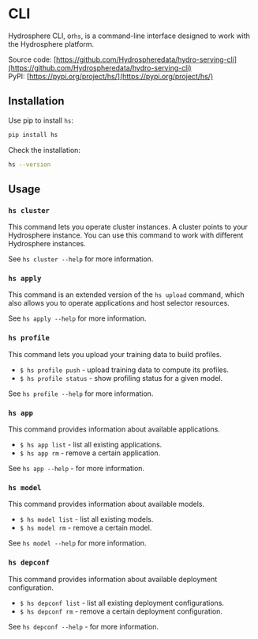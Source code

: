 # CLI

Hydrosphere CLI, or`hs`,  is a command-line interface designed to work with the Hydrosphere platform.

Source code: [https://github.com/Hydrospheredata/hydro-serving-cli](https://github.com/Hydrospheredata/hydro-serving-cli)  
PyPI: [https://pypi.org/project/hs/](https://pypi.org/project/hs/)

## Installation

Use pip to install `hs`:

```bash
pip install hs
```

Check the installation:

```bash
hs --version
```

## Usage

### `hs cluster`

This command lets you operate cluster instances. A cluster points to your Hydrosphere instance. You can use this command to work with different Hydrosphere instances.

See `hs cluster --help` for more information.

### `hs apply`

This command is an extended version of the `hs upload` command, which also allows you to operate applications and host selector resources.

See `hs apply --help` for more information.

### `hs profile`

This command lets you upload your training data to build profiles.

* `$ hs profile push` - upload training data to compute its profiles. 
* `$ hs profile status` - show profiling status for a given model.

See `hs profile --help` for more information.

### `hs app`

This command provides information about available applications.

* `$ hs app list` - list all existing applications.
* `$ hs app rm` - remove a certain application.

See `hs app --help` - for more information.

### `hs model`

This command provides information about available models.

* `$ hs model list` - list all existing models.
* `$ hs model rm` - remove a certain model.

See `hs model --help` for more information.


### `hs depconf`

This command provides information about available deployment configuration.

* `$ hs depconf list` - list all existing deployment configurations.
* `$ hs depconf rm` - remove a certain deployment configuration.

See `hs depconf --help` - for more information.
